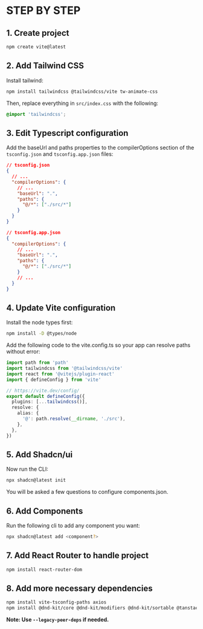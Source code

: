 # STEP BY STEP

## 1. Create project

```bash
npm create vite@latest
```

## 2. Add Tailwind CSS

Install tailwind:

```bash
npm install tailwindcss @tailwindcss/vite tw-animate-css
```

Then, replace everything in `src/index.css` with the following:

```css
@import 'tailwindcss';
```

## 3. Edit Typescript configuration

Add the baseUrl and paths properties to the compilerOptions section of the `tsconfig.json` and `tsconfig.app.json` files:

```json
// tsconfig.json
{
  // ...
  "compilerOptions": {
    // ...
    "baseUrl": ".",
    "paths": {
      "@/*": ["./src/*"]
    }
  }
}
```

```json
// tsconfig.app.json
{
  "compilerOptions": {
    // ...
    "baseUrl": ".",
    "paths": {
      "@/*": ["./src/*"]
    }
    // ...
  }
}
```

## 4. Update Vite configuration

Install the node types first:

```bash
npm install -D @types/node
```

Add the following code to the vite.config.ts so your app can resolve paths without error:

```ts
import path from 'path'
import tailwindcss from '@tailwindcss/vite'
import react from '@vitejs/plugin-react'
import { defineConfig } from 'vite'

// https://vite.dev/config/
export default defineConfig({
  plugins: [...tailwindcss()],
  resolve: {
    alias: {
      '@': path.resolve(__dirname, './src'),
    },
  },
})
```

## 5. Add Shadcn/ui

Now run the CLI:

```bash
npx shadcn@latest init
```

You will be asked a few questions to configure components.json.

## 6. Add Components

Run the following cli to add any component you want:

```bash
npx shadcn@latest add <component?>
```

## 7. Add React Router to handle project

```bash
npm install react-router-dom
```

## 8. Add more necessary dependencies

```bash
npm install vite-tsconfig-paths axios
npm install @dnd-kit/core @dnd-kit/modifiers @dnd-kit/sortable @tanstack/react-table
```

**Note: Use `--legacy-peer-deps` if needed.**
